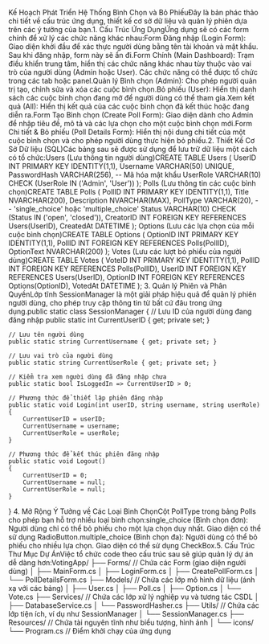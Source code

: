 ﻿Kế Hoạch Phát Triển Hệ Thống Bình Chọn và Bỏ PhiếuĐây là bản phác thảo chi tiết về cấu trúc ứng dụng, thiết kế cơ sở dữ liệu và quản lý phiên dựa trên các ý tưởng của bạn.1. Cấu Trúc Ứng DụngỨng dụng sẽ có các form chính để xử lý các chức năng khác nhau:Form Đăng nhập (Login Form): Giao diện khởi đầu để xác thực người dùng bằng tên tài khoản và mật khẩu. Sau khi đăng nhập, form này sẽ ẩn đi.Form Chính (Main Dashboard): Trạm điều khiển trung tâm, hiển thị các chức năng khác nhau tùy thuộc vào vai trò của người dùng (Admin hoặc User). Các chức năng có thể được tổ chức trong các tab hoặc panel.Quản lý Bình chọn (Admin): Cho phép người quản trị tạo, chỉnh sửa và xóa các cuộc bình chọn.Bỏ phiếu (User): Hiển thị danh sách các cuộc bình chọn đang mở để người dùng có thể tham gia.Xem kết quả (All): Hiển thị kết quả của các cuộc bình chọn đã kết thúc hoặc đang diễn ra.Form Tạo Bình chọn (Create Poll Form): Giao diện dành cho Admin để nhập tiêu đề, mô tả và các lựa chọn cho một cuộc bình chọn mới.Form Chi tiết & Bỏ phiếu (Poll Details Form): Hiển thị nội dung chi tiết của một cuộc bình chọn và cho phép người dùng thực hiện bỏ phiếu.2. Thiết Kế Cơ Sở Dữ liệu (SQL)Các bảng sau sẽ được sử dụng để lưu trữ dữ liệu một cách có tổ chức:Users (Lưu thông tin người dùng)CREATE TABLE Users (
    UserID INT PRIMARY KEY IDENTITY(1,1),
    Username VARCHAR(50) UNIQUE,
    PasswordHash VARCHAR(256), -- Mã hóa mật khẩu
    UserRole VARCHAR(10) CHECK (UserRole IN ('Admin', 'User'))
);
Polls (Lưu thông tin các cuộc bình chọn)CREATE TABLE Polls (
    PollID INT PRIMARY KEY IDENTITY(1,1),
    Title NVARCHAR(200),
    Description NVARCHAR(MAX),
    PollType VARCHAR(20), -- 'single_choice' hoặc 'multiple_choice'
    Status VARCHAR(10) CHECK (Status IN ('open', 'closed')),
    CreatorID INT FOREIGN KEY REFERENCES Users(UserID),
    CreatedAt DATETIME
);
Options (Lưu các lựa chọn của mỗi cuộc bình chọn)CREATE TABLE Options (
    OptionID INT PRIMARY KEY IDENTITY(1,1),
    PollID INT FOREIGN KEY REFERENCES Polls(PollID),
    OptionText NVARCHAR(200)
);
Votes (Lưu các lượt bỏ phiếu của người dùng)CREATE TABLE Votes (
    VoteID INT PRIMARY KEY IDENTITY(1,1),
    PollID INT FOREIGN KEY REFERENCES Polls(PollID),
    UserID INT FOREIGN KEY REFERENCES Users(UserID),
    OptionID INT FOREIGN KEY REFERENCES Options(OptionID),
    VotedAt DATETIME
);
3. Quản lý Phiên và Phân QuyềnLớp tĩnh SessionManager là một giải pháp hiệu quả để quản lý phiên người dùng, cho phép truy cập thông tin từ bất cứ đâu trong ứng dụng.public static class SessionManager
{
    // Lưu ID của người dùng đang đăng nhập
    public static int CurrentUserID { get; private set; }

    // Lưu tên người dùng
    public static string CurrentUsername { get; private set; }

    // Lưu vai trò của người dùng
    public static string CurrentUserRole { get; private set; }

    // Kiểm tra xem người dùng đã đăng nhập chưa
    public static bool IsLoggedIn => CurrentUserID > 0;

    // Phương thức để thiết lập phiên đăng nhập
    public static void Login(int userID, string username, string userRole)
    {
        CurrentUserID = userID;
        CurrentUsername = username;
        CurrentUserRole = userRole;
    }

    // Phương thức để kết thúc phiên đăng nhập
    public static void Logout()
    {
        CurrentUserID = 0;
        CurrentUsername = null;
        CurrentUserRole = null;
    }
}
4. Mở Rộng Ý Tưởng về Các Loại Bình ChọnCột PollType trong bảng Polls cho phép bạn hỗ trợ nhiều loại bình chọn:single_choice (Bình chọn đơn): Người dùng chỉ có thể bỏ phiếu cho một lựa chọn duy nhất. Giao diện có thể sử dụng RadioButton.multiple_choice (Bình chọn đa): Người dùng có thể bỏ phiếu cho nhiều lựa chọn. Giao diện có thể sử dụng CheckBox.5. Cấu Trúc Thư Mục Dự ÁnViệc tổ chức code theo cấu trúc sau sẽ giúp quản lý dự án dễ dàng hơn:VotingApp/
├── Forms/                 // Chứa các Form (giao diện người dùng)
│   ├── MainForm.cs
│   ├── LoginForm.cs
│   ├── CreatePollForm.cs
│   └── PollDetailsForm.cs
├── Models/                // Chứa các lớp mô hình dữ liệu (ánh xạ với các bảng)
│   ├── User.cs
│   ├── Poll.cs
│   ├── Option.cs
│   └── Vote.cs
├── Services/              // Chứa các lớp xử lý nghiệp vụ và tương tác CSDL
│   ├── DatabaseService.cs
│   └── PasswordHasher.cs
├── Utils/                 // Chứa các lớp tiện ích, ví dụ như SessionManager
│   └── SessionManager.cs
├── Resources/             // Chứa tài nguyên tĩnh như biểu tượng, hình ảnh
│   └── icons/
└── Program.cs             // Điểm khởi chạy của ứng dụng

